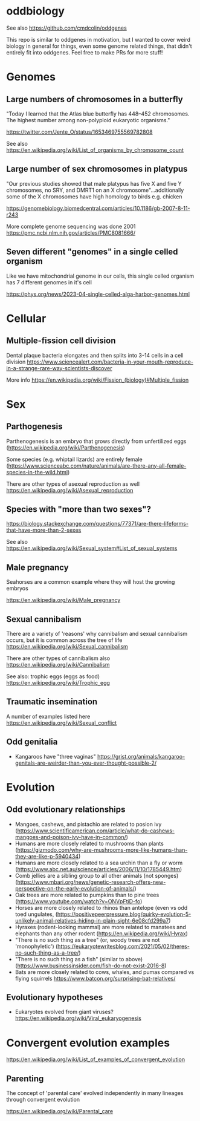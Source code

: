 # oddbiology

See also https://github.com/cmdcolin/oddgenes


This repo is similar to oddgenes in motivation, but I wanted to cover weird biology in general for things, even some genome related things, that didn't entirely fit into oddgenes. Feel free to make PRs for more stuff!


# Genomes

## Large numbers of chromosomes in a butterfly

"Today I learned that the Atlas blue butterfly has 448–452 chromosomes. The highest number among  non-polyploid eukaryotic organisms."

https://twitter.com/Jente_O/status/1653469755569782808

See also https://en.wikipedia.org/wiki/List_of_organisms_by_chromosome_count

## Large number of sex chromosomes in platypus

"Our previous studies showed that male platypus has five X and five Y chromosomes, no SRY, and DMRT1 on an X chromosome"...additionally some of the X chromosomes have high homology to birds e.g. chicken

https://genomebiology.biomedcentral.com/articles/10.1186/gb-2007-8-11-r243

More complete genome sequencing was done 2001 https://pmc.ncbi.nlm.nih.gov/articles/PMC8081666/


## Seven different "genomes" in a single celled organism

Like we have mitochondrial genome in our cells, this single celled organism has 7 different genomes in it's cell

https://phys.org/news/2023-04-single-celled-alga-harbor-genomes.html

# Cellular

## Multiple-fission cell division

Dental plaque bacteria elongates and then splits into 3-14 cells in a cell division https://www.sciencealert.com/bacteria-in-your-mouth-reproduce-in-a-strange-rare-way-scientists-discover

More info https://en.wikipedia.org/wiki/Fission_(biology)#Multiple_fission

# Sex

## Parthogenesis

Parthenogenesis is an embryo that grows directly from unfertilized eggs (https://en.wikipedia.org/wiki/Parthenogenesis)

Some species (e.g. whiptail lizards) are entirely female (https://www.scienceabc.com/nature/animals/are-there-any-all-female-species-in-the-wild.html)

There are other types of asexual reproduction as well https://en.wikipedia.org/wiki/Asexual_reproduction

## Species with "more than two sexes"?

https://biology.stackexchange.com/questions/77371/are-there-lifeforms-that-have-more-than-2-sexes

See also https://en.wikipedia.org/wiki/Sexual_system#List_of_sexual_systems

## Male pregnancy

Seahorses are a common example where they will host the growing embryos

https://en.wikipedia.org/wiki/Male_pregnancy

## Sexual cannibalism

There are a variety of 'reasons' why cannibalism and sexual cannibalism occurs, but it is common across the tree of life https://en.wikipedia.org/wiki/Sexual_cannibalism

There are other types of cannibalism also https://en.wikipedia.org/wiki/Cannibalism

See also: trophic eggs (eggs as food) https://en.wikipedia.org/wiki/Trophic_egg

## Traumatic insemination

A number of examples listed here https://en.wikipedia.org/wiki/Sexual_conflict

## Odd genitalia

- Kangaroos have "three vaginas" https://grist.org/animals/kangaroo-genitals-are-weirder-than-you-ever-thought-possible-2/

# Evolution

## Odd evolutionary relationships

- Mangoes, cashews, and pistachio are related to posion ivy (https://www.scientificamerican.com/article/what-do-cashews-mangoes-and-poison-ivy-have-in-common/)
- Humans are more closely related to mushrooms than plants (https://gizmodo.com/why-are-mushrooms-more-like-humans-than-they-are-like-p-5940434)
- Humans are more closely related to a sea urchin than a fly or worm (https://www.abc.net.au/science/articles/2006/11/10/1785449.htm)
- Comb jellies are a sibling group to all other animals (not sponges) (https://www.mbari.org/news/genetic-research-offers-new-perspective-on-the-early-evolution-of-animals/)
- Oak trees are more related to pumpkins than to pine trees (https://www.youtube.com/watch?v=ONVpFtiD-fo)
- Horses are more closely related to rhinos than antelope (even vs odd toed ungulates, (https://positivepeerpressure.blog/quirky-evolution-5-unlikely-animal-relatives-hiding-in-plain-sight-6e08cfd299a7)
- Hyraxes (rodent-looking mammal) are more related to manatees and elephants than any other rodent (https://en.wikipedia.org/wiki/Hyrax)
- "There is no such thing as a tree" (or, woody trees are not 'monophyletic') (https://eukaryotewritesblog.com/2021/05/02/theres-no-such-thing-as-a-tree/)
- "There is no such thing as a fish" (similar to above) (https://www.businessinsider.com/fish-do-not-exist-2016-8)
- Bats are more closely related to cows, whales, and pumas compared vs flying squirrels  https://www.batcon.org/surprising-bat-relatives/

## Evolutionary hypotheses

- Eukaryotes evolved from giant viruses?  https://en.wikipedia.org/wiki/Viral_eukaryogenesis 

# Convergent evolution examples

https://en.wikipedia.org/wiki/List_of_examples_of_convergent_evolution

## Parenting

The concept of 'parental care' evolved independently in many lineages  through convergent evolution

https://en.wikipedia.org/wiki/Parental_care


